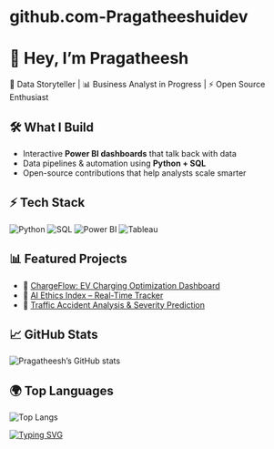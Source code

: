 # github.com-Pragatheeshuidev
# 👋 Hey, I’m Pragatheesh  
🚀 Data Storyteller | 📊 Business Analyst in Progress | ⚡ Open Source Enthusiast  
## 🛠️ What I Build  
- Interactive **Power BI dashboards** that talk back with data  
- Data pipelines & automation using **Python + SQL**  
- Open-source contributions that help analysts scale smarter  
## ⚡ Tech Stack  
![Python](https://img.shields.io/badge/Python-3776AB?logo=python&logoColor=white) 
![SQL](https://img.shields.io/badge/SQL-003B57?logo=postgresql&logoColor=white) 
![Power BI](https://img.shields.io/badge/PowerBI-F2C811?logo=powerbi&logoColor=black) 
![Tableau](https://img.shields.io/badge/Tableau-E97627?logo=tableau&logoColor=white)

## 📊 Featured Projects  
- 🔌 [ChargeFlow: EV Charging Optimization Dashboard](link_here)  
- 🤖 [AI Ethics Index – Real-Time Tracker](link_here)  
- 🚦 [Traffic Accident Analysis & Severity Prediction](link_here)  

## 📈 GitHub Stats  
![Pragatheesh’s GitHub stats](https://github-readme-stats.vercel.app/api?username=YOURUSERNAME&show_icons=true&theme=radical)

## 🌍 Top Languages  
![Top Langs](https://github-readme-stats.vercel.app/api/top-langs/?username=YOURUSERNAME&layout=compact&theme=radical)

[![Typing SVG](https://readme-typing-svg.herokuapp.com?size=24&color=00FFB1&lines=Turning+Data+into+Decisions;Building+Stories+with+Dashboards)](https://git.io/typing-svg)

